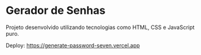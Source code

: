 # Gerador de Senhas
 Projeto desenvolvido utilizando tecnologias como HTML, CSS e JavaScript puro.

Deploy: https://generate-password-seven.vercel.app
